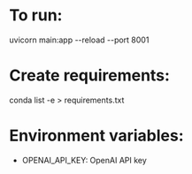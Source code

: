 # To run:
uvicorn main:app --reload --port 8001

# Create requirements:
conda list -e > requirements.txt

# Environment variables:
- OPENAI_API_KEY: OpenAI API key
